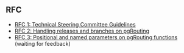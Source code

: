## RFC

* [RFC 1: Technical Steering Committee Guidelines](https://github.com/pgRouting/admin/blob/master/RFC/RFC1.md)
* [RFC 2: Handling releases and branches on pgRouting](https://github.com/pgRouting/admin/blob/master/RFC/RFC2.md)
* [RFC 3: Positional and named parameters on pgRouting functions](https://github.com/pgRouting/admin/blob/master/RFC/RFC3.md) (waiting for feedback)
